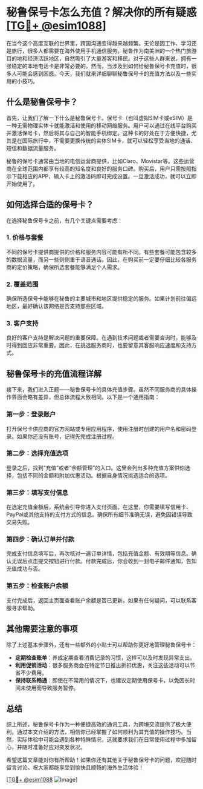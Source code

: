 # 秘鲁保号卡怎么充值？解决你的所有疑惑[[TG💪+ @esim1088](https://t.me/s/esim1088)]

在当今这个高度互联的世界里，跨国沟通变得越来越频繁。无论是因工作、学习还是旅行，很多人都需要在海外使用手机通信服务。秘鲁作为南美洲的一个热门旅游目的地和经济活跃地区，自然吸引了大量游客和移民。对于这些人群来说，拥有一张稳定的本地电话卡是非常必要的。然而，当涉及到如何给秘鲁保号卡充值时，很多人可能会感到困惑。今天，我们就来详细聊聊秘鲁保号卡的充值方法以及一些实用的小技巧。

## 什么是秘鲁保号卡？

首先，让我们了解一下什么是秘鲁保号卡。保号卡（也叫虚拟SIM卡或eSIM）是一种无需物理实体卡就能激活和使用的移动网络服务。用户可以通过在线平台购买并激活保号卡，然后将其与自己的智能手机绑定。这种卡的好处在于方便快捷，尤其是在国际旅行中，不需要更换传统的实体SIM卡，就可以轻松享受当地的通话、短信和数据流量服务。

秘鲁的保号卡通常由当地的电信运营商提供，比如Claro、Movistar等。这些运营商在全球范围内都享有较高的知名度和良好的服务口碑。购买后，用户只需按照指示下载相应的APP，输入卡上的激活码即可完成设置。一旦激活成功，就可以立即开始使用了。

## 如何选择合适的保号卡？

在选择秘鲁保号卡之前，有几个关键点需要考虑：

### 1. **价格与套餐**
   不同的保号卡提供商提供的价格和服务内容可能有所不同。有些套餐可能包含较多的数据流量，而另一些则侧重于语音通话。因此，在购买前一定要仔细比较各服务商的定价策略，确保所选套餐能够满足个人需求。

### 2. **覆盖范围**
   确保所选保号卡能够在秘鲁的主要城市和地区提供稳定的服务。如果计划前往偏远地区，最好确认该网络是否支持那些区域。

### 3. **客户支持**
   良好的客户支持是解决问题的重要保障。在遇到技术问题或者需要咨询时，能够及时得到回应非常重要。因此，在挑选服务商时，也要留意其客服响应速度和支持方式。

## 秘鲁保号卡的充值流程详解

接下来，我们进入正题——秘鲁保号卡的具体充值步骤。虽然不同服务商的具体操作界面会略有差异，但总体流程大致相同。以下是一个通用指南：

### 第一步：登录账户
   打开保号卡供应商的官方网站或专用应用程序，使用注册时创建的用户名和密码登录。如果你还没有账号，记得先完成注册过程。

### 第二步：选择充值选项
   登录之后，找到“充值”或者“余额管理”的入口。这里会列出多种充值方案供你选择，包括不同的金额和附加优惠活动。根据自身情况挑选适合的选项。

### 第三步：填写支付信息
   在选定充值金额后，系统会引导你进入支付页面。在这里，你需要填写信用卡、PayPal或其他支持的支付方式的信息。确保所有细节准确无误，避免因错误导致交易失败。

### 第四步：确认订单并付款
   完成支付信息填写后，再次核对一遍订单详情，包括充值金额、有效期等信息。确认无误后点击提交按钮进行付款。付款完成后，你会收到一封电子邮件通知，告知充值成功与否。

### 第五步：检查账户余额
   支付完成后，返回主页面查看账户余额是否已更新。如果有任何疑问，可以联系客服寻求帮助。

## 其他需要注意的事项

除了上述基本步骤外，还有一些额外的小贴士可以帮助你更好地管理秘鲁保号卡：

- **定期检查账单**：养成定期查看消费记录的习惯，这样可以及时发现异常支出。
- **利用促销活动**：很多服务商会在特定节日推出折扣优惠，关注这些活动可以节省不少费用。
- **保持联系畅通**：即使在不常用的情况下，也建议定期使用保号卡，以免因长时间未使用而导致服务暂停。

## 总结

综上所述，秘鲁保号卡作为一种便捷高效的通讯工具，为跨境交流提供了极大便利。通过本文介绍的方法，相信你已经掌握了如何顺利为其充值的操作技巧。当然，实际体验中可能会遇到各种特殊情况，这就要求我们在日常使用过程中多加留心，并随时准备好应对突发状况。

希望这篇文章能对你有所帮助！如果你还有其他关于秘鲁保号卡的问题，欢迎随时留言讨论。祝大家都能享受到愉快且顺畅的海外生活体验！

[[TG💪+ @esim1088](https://t.me/s/esim1088) ![Image](https://i.postimg.cc/4NQfJmqS/Snipaste-2025-05-13-00-14-12.png)]